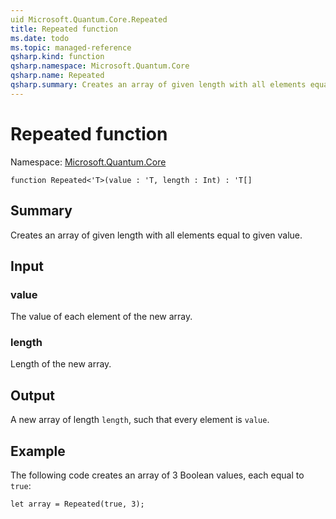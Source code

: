 ```yaml
---
uid Microsoft.Quantum.Core.Repeated
title: Repeated function
ms.date: todo
ms.topic: managed-reference
qsharp.kind: function
qsharp.namespace: Microsoft.Quantum.Core
qsharp.name: Repeated
qsharp.summary: Creates an array of given length with all elements equal to given value.
---
```


# Repeated function

Namespace: [Microsoft.Quantum.Core](xref:Microsoft.Quantum.Core)

```qsharp
function Repeated<'T>(value : 'T, length : Int) : 'T[]
```

## Summary
Creates an array of given length with all elements equal to given value.

## Input
### value
The value of each element of the new array.
### length
Length of the new array.

## Output
A new array of length `length`, such that every element is `value`.

## Example
The following code creates an array of 3 Boolean values, each equal to `true`:
```qsharp
let array = Repeated(true, 3);
```
